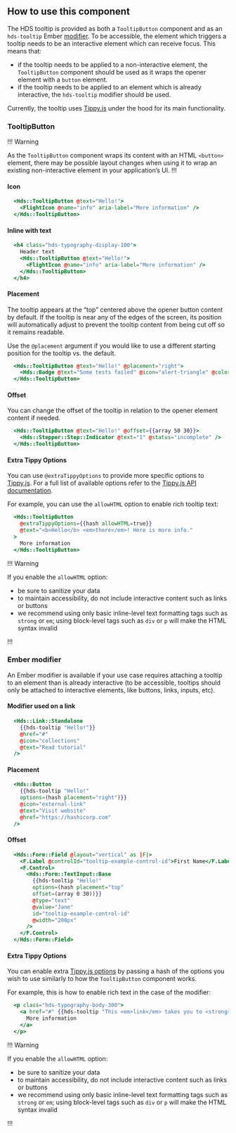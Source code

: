 ## How to use this component

The HDS tooltip is provided as both a `TooltipButton` component and as an `hds-tooltip` Ember [modifier](/components/tooltip?tab=code#ember-modifier). To be accessible, the element which triggers a tooltip needs to be an interactive element which can receive focus. This means that:

* if the tooltip needs to be applied to a non-interactive element, the `TooltipButton` component should be used as it wraps the opener element with a `button` element.
* if the tooltip needs to be applied to an element which is already interactive, the `hds-tooltip` modifier should be used.

Currently, the tooltip uses [Tippy.js](https://atomiks.github.io/tippyjs/) under the hood for its main functionality.

<!-- use the same heading order from Guidelines -->
### TooltipButton

!!! Warning

As the `TooltipButton` component wraps its content with an HTML `<button>` element, there may be possible layout changes when using it to wrap an existing non-interactive element in your application’s UI.
!!!

#### Icon
```handlebars
  <Hds::TooltipButton @text="Hello!">
    <FlightIcon @name="info" aria-label="More information" />
  </Hds::TooltipButton>
```

#### Inline with text
```handlebars
  <h4 class="hds-typography-display-100">
    Header text
    <Hds::TooltipButton @text="Hello!">
      <FlightIcon @name="info" aria-label="More information" />
    </Hds::TooltipButton>
  </h4>
```

#### Placement

The tooltip appears at the “top” centered above the opener button content by default. If the tooltip is near any of the edges of the screen, its position will automatically adjust to prevent the tooltip content from being cut off so it remains readable.

Use the `@placement` argument if you would like to use a different starting position for the tooltip vs. the default.


```handlebars
  <Hds::TooltipButton @text="Hello!" @placement="right">
    <Hds::Badge @text="Some tests failed" @icon="alert-triangle" @color="warning" />
  </Hds::TooltipButton>
```

#### Offset

You can change the offset of the tooltip in relation to the opener element content if needed.

```handlebars
  <Hds::TooltipButton @text="Hello!" @offset={{array 50 30}}>
    <Hds::Stepper::Step::Indicator @text="1" @status="incomplete" />
  </Hds::TooltipButton>
```

#### Extra Tippy Options

You can use `@extraTippyOptions` to provide more specific options to [Tippy.js](https://atomiks.github.io/tippyjs/). For a full list of available options refer to the [Tippy.js API documentation](https://atomiks.github.io/tippyjs/v6/all-props/).

For example, you can use the `allowHTML` option to enable rich tooltip text:

```handlebars
  <Hds::TooltipButton
    @extraTippyOptions={{hash allowHTML=true}}
    @text="<b>Hello</b> <em>there</em>! Here is more info."
  >
    More information
  </Hds::TooltipButton>
```

!!! Warning

If you enable the `allowHTML` option:
- be sure to sanitize your data
- to maintain accessibility, do not include interactive content such as links or buttons
- we recommend using only basic inline-level text formatting tags such as `strong` or `em`; using block-level tags such as `div` or `p` will make the HTML syntax invalid

!!!

### Ember modifier

An Ember modifier is available if your use case requires attaching a tooltip to an element than is already interactive (to be accessible, tooltips should only be attached to interactive elements, like buttons, links, inputs, etc).

#### Modifier used on a link

```handlebars
  <Hds::Link::Standalone 
    {{hds-tooltip "Hello!"}} 
    @href="#" 
    @icon="collections" 
    @text="Read tutorial" 
  />
```

#### Placement
```handlebars
  <Hds::Button 
    {{hds-tooltip "Hello!" 
    options=(hash placement="right")}} 
    @icon="external-link" 
    @text="Visit website" 
    @href="https://hashicorp.com" 
  />
```

#### Offset
```handlebars
  <Hds::Form::Field @layout="vertical" as |F|>
    <F.Label @controlId="tooltip-example-control-id">First Name</F.Label>
    <F.Control>
      <Hds::Form::TextInput::Base 
        {{hds-tooltip "Hello!" 
        options=(hash placement="top" 
        offset=(array 0 30))}} 
        @type="text" 
        @value="Jane" 
        id="tooltip-example-control-id"
        @width="200px" 
      />
    </F.Control>
  </Hds::Form::Field>
```

#### Extra Tippy Options

You can enable extra [Tippy.js options](https://atomiks.github.io/tippyjs/v6/all-props/) by passing a hash of the options you wish to use similarly to how the `TooltipButton` component works.

For example, this is how to enable rich text in the case of the modifier:

```handlebars
  <p class="hds-typography-body-300">
    <a href="#" {{hds-tooltip "This <em>link</em> takes you to <strong>more</strong> information" options=(hash allowHTML=true)}}>
      More information
    </a>
  </p>
```

!!! Warning

If you enable the `allowHTML` option:
- be sure to sanitize your data
- to maintain accessibility, do not include interactive content such as links or buttons
- we recommend using only basic inline-level text formatting tags such as `strong` or `em`; using block-level tags such as `div` or `p` will make the HTML syntax invalid

!!!
